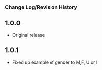 ### Change Log/Revision History

1.0.0
-----
+ Original release

1.0.1
-----
+ Fixed up example of gender to M,F, U or I








